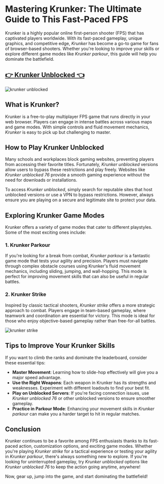 # Mastering Krunker: The Ultimate Guide to This Fast-Paced FPS

Krunker is a highly popular online first-person shooter (FPS) that has captivated players worldwide. With its fast-paced gameplay, unique graphics, and competitive edge, *Krunker* has become a go-to game for fans of browser-based shooters. Whether you're looking to improve your skills or explore different game modes like *Krunker parkour*, this guide will help you dominate the battlefield.

## <a href="https://classroom-6x-cool.gitlab.io/">👉 Krunker Unblocked 👈</a>

![krunker unblocked](https://github.com/user-attachments/assets/2622aad7-9427-4e22-abc6-efc7ed7e65b4)

## What is Krunker?
Krunker is a free-to-play multiplayer FPS game that runs directly in your web browser. Players can engage in intense battles across various maps and game modes. With simple controls and fluid movement mechanics, *Krunker* is easy to pick up but challenging to master.

## How to Play Krunker Unblocked
Many schools and workplaces block gaming websites, preventing players from accessing their favorite titles. Fortunately, *Krunker unblocked* versions allow users to bypass these restrictions and play freely. Websites like *Krunker unblocked 76* provide a smooth gaming experience without the need for downloads or installations.

To access *Krunker unblocked*, simply search for reputable sites that host unblocked versions or use a VPN to bypass restrictions. However, always ensure you are playing on a secure and legitimate site to protect your data.

## Exploring Krunker Game Modes
Krunker offers a variety of game modes that cater to different playstyles. Some of the most exciting ones include:

### 1. **Krunker Parkour**
If you're looking for a break from combat, *Krunker parkour* is a fantastic game mode that tests your agility and precision. Players must navigate through complex obstacle courses using Krunker's fluid movement mechanics, including sliding, jumping, and wall-hopping. This mode is perfect for improving movement skills that can also be useful in regular battles.

### 2. **Krunker Strike**
Inspired by classic tactical shooters, *Krunker strike* offers a more strategic approach to combat. Players engage in team-based gameplay, where teamwork and coordination are essential for victory. This mode is ideal for those who enjoy objective-based gameplay rather than free-for-all battles.

![krunker strike](https://github.com/user-attachments/assets/cbde698b-15e3-4098-a95b-a0e671b91ae6)

## Tips to Improve Your Krunker Skills
If you want to climb the ranks and dominate the leaderboard, consider these essential tips:

- **Master Movement**: Learning how to slide-hop effectively will give you a major speed advantage.
- **Use the Right Weapons**: Each weapon in Krunker has its strengths and weaknesses. Experiment with different loadouts to find your best fit.
- **Play on Unblocked Servers**: If you're facing connection issues, use *Krunker unblocked 76* or other unblocked versions to ensure smoother gameplay.
- **Practice in Parkour Mode**: Enhancing your movement skills in *Krunker parkour* can make you a harder target to hit in regular matches.

## Conclusion
Krunker continues to be a favorite among FPS enthusiasts thanks to its fast-paced action, customization options, and exciting game modes. Whether you're playing *Krunker strike* for a tactical experience or testing your agility in *Krunker parkour*, there's always something new to explore. If you're looking for uninterrupted gameplay, try *Krunker unblocked* options like *Krunker unblocked 76* to keep the action going anytime, anywhere!

Now, gear up, jump into the game, and start dominating the battlefield!

